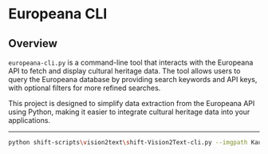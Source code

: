 # Europeana CLI

## Overview
`europeana-cli.py` is a command-line tool that interacts with the Europeana API to fetch and display cultural heritage data. The tool allows users to query the Europeana database by providing search keywords and API keys, with optional filters for more refined searches.

This project is designed to simplify data extraction from the Europeana API using Python, making it easier to integrate cultural heritage data into your applications.

---


```bash
python shift-scripts\vision2text\shift-Vision2Text-cli.py --imgpath Kaufmann_Georg.png --cfgpath shift-scripts\vision2text\vision_config.json